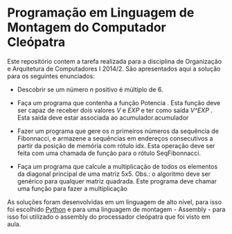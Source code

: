 Programação em Linguagem de Montagem do Computador Cleópatra
===============================================================

Este repositório contem a tarefa realizada para a disciplina de Organização e
Arquitetura de Computadores I 2014/2. São apresentados aqui a solução para os
seguintes enunciados:

+ Descobrir se um número _n_ positivo é múltiplo de 6.

+ Faça um programa que contenha a função Potencia . Esta função deve ser capaz
  de receber dois valores _V_ e _EXP_ e ter como saída _V^EXP_ . Esta saída deve estar
  associada ao acumulador.acumulador

+ Fazer um programa que gere os _n_ primeiros números da sequência de
  Fibonnacci, e armazene a sequências em endereços consecutivos a partir da
  posição de memória com rótulo idx. Esta operação deve ser feita com uma
  chamada de função para o rótulo SeqFibonnacci.  

+ Faça um programa que calcule a multiplicação de todos os elementos da diagonal
  principal de uma matriz 5x5. Obs.: o algoritmo deve ser genérico para qualquer
  matriz quadrada. Este programa deve chamar uma função para fazer a
  multiplicação

As soluções foram desenvolvidas em um linguagem de alto nível, para isso foi
escolhido [Python](https://www.python.org) e para uma linguagem de montagem -
Assembly - para isso foi utilizado o assembly do processador cleópatra que foi
visto em aula.
